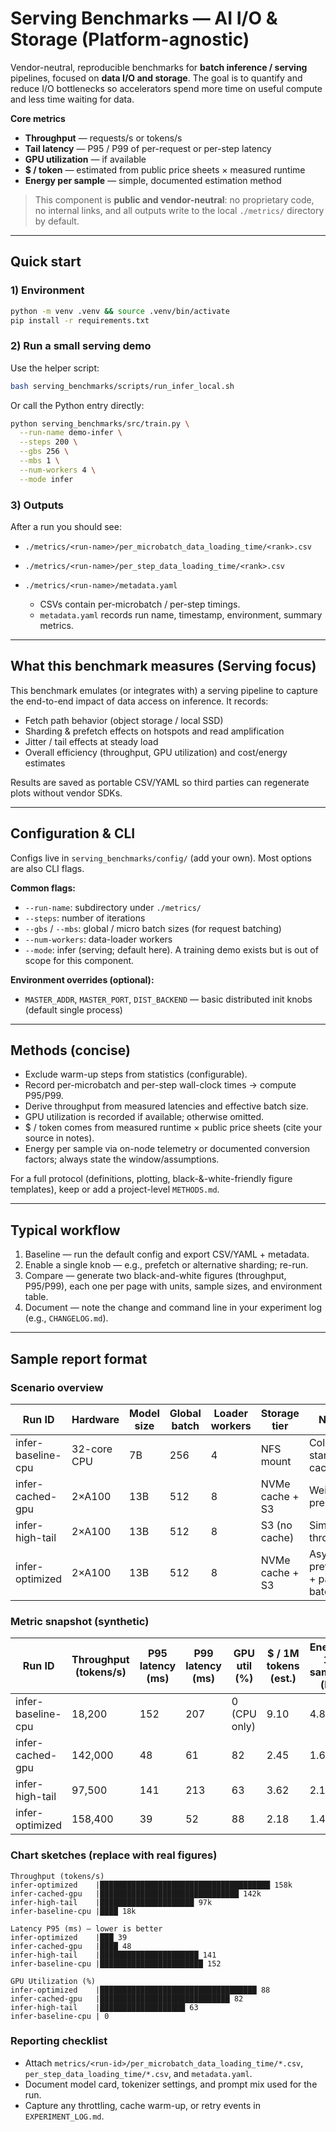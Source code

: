 # Serving Benchmarks — AI I/O & Storage (Platform-agnostic)

Vendor-neutral, reproducible benchmarks for **batch inference / serving** pipelines, focused on **data I/O and storage**. The goal is to quantify and reduce I/O bottlenecks so accelerators spend more time on useful compute and less time waiting for data.

**Core metrics**

- **Throughput** — requests/s or tokens/s  
- **Tail latency** — P95 / P99 of per-request or per-step latency  
- **GPU utilization** — if available  
- **$ / token** — estimated from public price sheets × measured runtime  
- **Energy per sample** — simple, documented estimation method

> This component is **public and vendor-neutral**: no proprietary code, no internal links, and all outputs write to the local `./metrics/` directory by default.

---

## Quick start

### 1) Environment
```bash
python -m venv .venv && source .venv/bin/activate
pip install -r requirements.txt
```

### 2) Run a small serving demo

Use the helper script:

```bash
bash serving_benchmarks/scripts/run_infer_local.sh
```

Or call the Python entry directly:

```bash
python serving_benchmarks/src/train.py \
  --run-name demo-infer \
  --steps 200 \
  --gbs 256 \
  --mbs 1 \
  --num-workers 4 \
  --mode infer
```

### 3) Outputs

After a run you should see:

- `./metrics/<run-name>/per_microbatch_data_loading_time/<rank>.csv`
- `./metrics/<run-name>/per_step_data_loading_time/<rank>.csv`
- `./metrics/<run-name>/metadata.yaml`

  - CSVs contain per-microbatch / per-step timings.
  - `metadata.yaml` records run name, timestamp, environment, summary metrics.

---

## What this benchmark measures (Serving focus)

This benchmark emulates (or integrates with) a serving pipeline to capture the end-to-end impact of data access on inference. It records:

- Fetch path behavior (object storage / local SSD)
- Sharding & prefetch effects on hotspots and read amplification
- Jitter / tail effects at steady load
- Overall efficiency (throughput, GPU utilization) and cost/energy estimates

Results are saved as portable CSV/YAML so third parties can regenerate plots without vendor SDKs.

---

## Configuration & CLI

Configs live in `serving_benchmarks/config/` (add your own). Most options are also CLI flags.

**Common flags:**

- `--run-name`: subdirectory under `./metrics/`
- `--steps`: number of iterations
- `--gbs` / `--mbs`: global / micro batch sizes (for request batching)
- `--num-workers`: data-loader workers
- `--mode`: infer (serving; default here). A training demo exists but is out of scope for this component.

**Environment overrides (optional):**

- `MASTER_ADDR`, `MASTER_PORT`, `DIST_BACKEND` — basic distributed init knobs (default single process)

---

## Methods (concise)

- Exclude warm-up steps from statistics (configurable).
- Record per-microbatch and per-step wall-clock times → compute P95/P99.
- Derive throughput from measured latencies and effective batch size.
- GPU utilization is recorded if available; otherwise omitted.
- $ / token comes from measured runtime × public price sheets (cite your source in notes).
- Energy per sample via on-node telemetry or documented conversion factors; always state the window/assumptions.

For a full protocol (definitions, plotting, black-&-white-friendly figure templates), keep or add a project-level `METHODS.md`.

---

## Typical workflow

1. Baseline — run the default config and export CSV/YAML + metadata.
2. Enable a single knob — e.g., prefetch or alternative sharding; re-run.
3. Compare — generate two black-and-white figures (throughput, P95/P99), each one per page with units, sample sizes, and environment table.
4. Document — note the change and command line in your experiment log (e.g., `CHANGELOG.md`).
---

## Sample report format

### Scenario overview
| Run ID | Hardware | Model size | Global batch | Loader workers | Storage tier | Notes |
| --- | --- | --- | --- | --- | --- | --- |
| infer-baseline-cpu | 32-core CPU | 7B | 256 | 4 | NFS mount | Cold start, no caching |
| infer-cached-gpu | 2×A100 | 13B | 512 | 8 | NVMe cache + S3 | Weights preloaded |
| infer-high-tail | 2×A100 | 13B | 512 | 8 | S3 (no cache) | Simulated throttling |
| infer-optimized | 2×A100 | 13B | 512 | 8 | NVMe cache + S3 | Async prefetch + packed batches |

### Metric snapshot (synthetic)
| Run ID | Throughput (tokens/s) | P95 latency (ms) | P99 latency (ms) | GPU util (%) | $ / 1M tokens (est.) | Energy / 1K samples (kJ) |
| --- | --- | --- | --- | --- | --- | --- |
| infer-baseline-cpu | 18,200 | 152 | 207 | 0 (CPU only) | 9.10 | 4.8 |
| infer-cached-gpu | 142,000 | 48 | 61 | 82 | 2.45 | 1.6 |
| infer-high-tail | 97,500 | 141 | 213 | 63 | 3.62 | 2.1 |
| infer-optimized | 158,400 | 39 | 52 | 88 | 2.18 | 1.4 |

### Chart sketches (replace with real figures)
````text
Throughput (tokens/s)
infer-optimized    |██████████████████████████████████████ 158k
infer-cached-gpu   |███████████████████████████████ 142k
infer-high-tail    |█████████████████████ 97k
infer-baseline-cpu |████ 18k

Latency P95 (ms) – lower is better
infer-optimized    |███ 39
infer-cached-gpu   |████ 48
infer-high-tail    |██████████████████████ 141
infer-baseline-cpu |███████████████████████ 152

GPU Utilization (%)
infer-optimized    |███████████████████████████████████ 88
infer-cached-gpu   |█████████████████████████████ 82
infer-high-tail    |███████████████████ 63
infer-baseline-cpu | 0
````

### Reporting checklist
- Attach `metrics/<run-id>/per_microbatch_data_loading_time/*.csv`, `per_step_data_loading_time/*.csv`, and `metadata.yaml`.
- Document model card, tokenizer settings, and prompt mix used for the run.
- Capture any throttling, cache warm-up, or retry events in `EXPERIMENT_LOG.md`.
